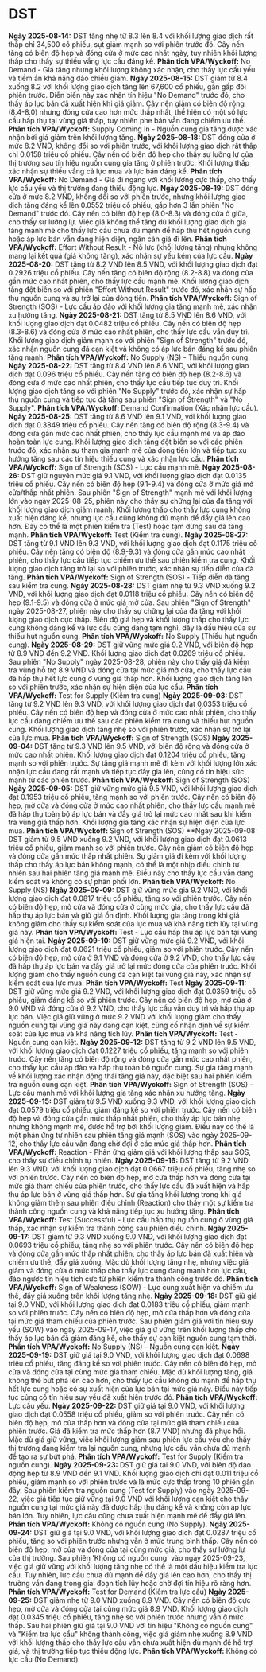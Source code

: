 # DST

**Ngày 2025-08-14:** DST tăng nhẹ từ 8.3 lên 8.4 với khối lượng giao dịch rất thấp chỉ 34,500 cổ phiếu, sụt giảm mạnh so với phiên trước đó. Cây nến tăng có biên độ hẹp và đóng cửa ở mức cao nhất ngày, tuy nhiên khối lượng thấp cho thấy sự thiếu vắng lực cầu đáng kể. **Phân tích VPA/Wyckoff:** No Demand - Giá tăng nhưng khối lượng không xác nhận, cho thấy lực cầu yếu và tiềm ẩn khả năng đảo chiều giảm.
**Ngày 2025-08-15:** DST giảm từ 8.4 xuống 8.2 với khối lượng giao dịch tăng lên 67,600 cổ phiếu, gần gấp đôi phiên trước. Diễn biến này xác nhận tín hiệu "No Demand" trước đó, cho thấy áp lực bán đã xuất hiện khi giá giảm. Cây nến giảm có biên độ rộng (8.4-8.0) nhưng đóng cửa cao hơn mức thấp nhất, thể hiện có một số lực cầu hấp thụ tại vùng giá thấp, tuy nhiên phe bán vẫn đang chiếm ưu thế. **Phân tích VPA/Wyckoff:** Supply Coming In - Nguồn cung gia tăng được xác nhận bởi giá giảm trên khối lượng tăng.
**Ngày 2025-08-18:** DST đóng cửa ở mức 8.2 VND, không đổi so với phiên trước, với khối lượng giao dịch rất thấp chỉ 0.0158 triệu cổ phiếu. Cây nến có biên độ hẹp cho thấy sự lưỡng lự của thị trường sau tín hiệu nguồn cung gia tăng ở phiên trước. Khối lượng thấp xác nhận sự thiếu vắng cả lực mua và lực bán đáng kể. **Phân tích VPA/Wyckoff:** No Demand - Giá đi ngang với khối lượng cực thấp, cho thấy lực cầu yếu và thị trường đang thiếu động lực.
**Ngày 2025-08-19:** DST đóng cửa ở mức 8.2 VND, không đổi so với phiên trước, nhưng khối lượng giao dịch tăng đáng kể lên 0.0552 triệu cổ phiếu, gấp hơn 3 lần phiên "No Demand" trước đó. Cây nến có biên độ hẹp (8.0-8.3) và đóng cửa ở giữa, cho thấy sự lưỡng lự. Việc giá không thể tăng dù khối lượng giao dịch gia tăng mạnh mẽ cho thấy lực cầu chưa đủ mạnh để hấp thụ hết nguồn cung hoặc áp lực bán vẫn đang hiện diện, ngăn cản giá đi lên. **Phân tích VPA/Wyckoff:** Effort Without Result - Nỗ lực (khối lượng tăng) nhưng không mang lại kết quả (giá không tăng), xác nhận sự yếu kém của lực cầu.
**Ngày 2025-08-20:** DST tăng từ 8.2 VND lên 8.5 VND, với khối lượng giao dịch đạt 0.2926 triệu cổ phiếu. Cây nến tăng có biên độ rộng (8.2-8.8) và đóng cửa gần mức cao nhất phiên, cho thấy lực cầu mạnh mẽ. Khối lượng giao dịch tăng đột biến so với phiên "Effort Without Result" trước đó, xác nhận sự hấp thụ nguồn cung và sự trở lại của dòng tiền. **Phân tích VPA/Wyckoff:** Sign of Strength (SOS) - Lực cầu áp đảo với khối lượng gia tăng mạnh mẽ, xác nhận xu hướng tăng.
**Ngày 2025-08-21:** DST tăng từ 8.5 VND lên 8.6 VND, với khối lượng giao dịch đạt 0.0482 triệu cổ phiếu. Cây nến có biên độ hẹp (8.3-8.6) và đóng cửa ở mức cao nhất phiên, cho thấy lực cầu vẫn duy trì. Khối lượng giao dịch giảm mạnh so với phiên "Sign of Strength" trước đó, xác nhận nguồn cung đã cạn kiệt và không có áp lực bán đáng kể sau phiên tăng mạnh. **Phân tích VPA/Wyckoff:** No Supply (NS) - Thiếu nguồn cung.
**Ngày 2025-08-22:** DST tăng từ 8.4 VND lên 8.6 VND, với khối lượng giao dịch đạt 0.096 triệu cổ phiếu. Cây nến tăng có biên độ hẹp (8.2-8.6) và đóng cửa ở mức cao nhất phiên, cho thấy lực cầu tiếp tục duy trì. Khối lượng giao dịch tăng so với phiên "No Supply" trước đó, xác nhận sự hấp thụ nguồn cung và tiếp tục đà tăng sau phiên "Sign of Strength" và "No Supply". **Phân tích VPA/Wyckoff:** Demand Confirmation (Xác nhận lực cầu).
**Ngày 2025-08-25:** DST tăng từ 8.6 VND lên 9.1 VND, với khối lượng giao dịch đạt 0.3849 triệu cổ phiếu. Cây nến tăng có biên độ rộng (8.3-9.4) và đóng cửa gần mức cao nhất phiên, cho thấy lực cầu mạnh mẽ và áp đảo hoàn toàn lực cung. Khối lượng giao dịch tăng đột biến so với các phiên trước đó, xác nhận sự tham gia mạnh mẽ của dòng tiền lớn và tiếp tục xu hướng tăng sau các tín hiệu thiếu cung và xác nhận lực cầu. **Phân tích VPA/Wyckoff:** Sign of Strength (SOS) - Lực cầu mạnh mẽ.
**Ngày 2025-08-26:** DST giữ nguyên mức giá 9.1 VND, với khối lượng giao dịch đạt 0.0135 triệu cổ phiếu. Cây nến có biên độ hẹp (9.1-9.4) và đóng cửa ở mức giá mở cửa/thấp nhất phiên. Sau phiên "Sign of Strength" mạnh mẽ với khối lượng lớn vào ngày 2025-08-25, phiên này cho thấy sự chững lại của đà tăng với khối lượng giao dịch giảm mạnh. Khối lượng thấp cho thấy lực cung không xuất hiện đáng kể, nhưng lực cầu cũng không đủ mạnh để đẩy giá lên cao hơn. Đây có thể là một phiên kiểm tra (Test) hoặc tạm dừng sau đà tăng mạnh. **Phân tích VPA/Wyckoff:** Test (Kiểm tra cung).
**Ngày 2025-08-27:** DST tăng từ 9.1 VND lên 9.3 VND, với khối lượng giao dịch đạt 0.1175 triệu cổ phiếu. Cây nến tăng có biên độ (8.9-9.3) và đóng cửa gần mức cao nhất phiên, cho thấy lực cầu tiếp tục chiếm ưu thế sau phiên kiểm tra cung. Khối lượng giao dịch tăng trở lại so với phiên trước, xác nhận sự tiếp diễn của đà tăng. **Phân tích VPA/Wyckoff:** Sign of Strength (SOS) - Tiếp diễn đà tăng sau kiểm tra cung.
**Ngày 2025-08-28:** DST giảm nhẹ từ 9.3 VND xuống 9.2 VND, với khối lượng giao dịch đạt 0.0118 triệu cổ phiếu. Cây nến có biên độ hẹp (9.1-9.5) và đóng cửa ở mức giá mở cửa. Sau phiên "Sign of Strength" ngày 2025-08-27, phiên này cho thấy sự chững lại của đà tăng với khối lượng giao dịch cực thấp. Biên độ giá hẹp và khối lượng thấp cho thấy lực cung không đáng kể và lực cầu cũng đang tạm nghỉ, đây là dấu hiệu của sự thiếu hụt nguồn cung. **Phân tích VPA/Wyckoff:** No Supply (Thiếu hụt nguồn cung).
**Ngày 2025-08-29:** DST giữ vững mức giá 9.2 VND, với biên độ hẹp từ 8.9 VND đến 9.2 VND. Khối lượng giao dịch đạt 0.0269 triệu cổ phiếu. Sau phiên "No Supply" ngày 2025-08-28, phiên này cho thấy giá đã kiểm tra vùng hỗ trợ 8.9 VND và đóng cửa tại mức giá mở cửa, cho thấy lực cầu đã hấp thụ hết lực cung ở vùng giá thấp hơn. Khối lượng giao dịch tăng lên so với phiên trước, xác nhận sự hiện diện của lực cầu. **Phân tích VPA/Wyckoff:** Test for Supply (Kiểm tra cung)
**Ngày 2025-09-03:** DST tăng từ 9.2 VND lên 9.3 VND, với khối lượng giao dịch đạt 0.0353 triệu cổ phiếu. Cây nến có biên độ hẹp và đóng cửa ở mức cao nhất phiên, cho thấy lực cầu đang chiếm ưu thế sau các phiên kiểm tra cung và thiếu hụt nguồn cung. Khối lượng giao dịch tăng nhẹ so với phiên trước, xác nhận sự trở lại của lực mua. **Phân tích VPA/Wyckoff:** Sign of Strength (SOS)
**Ngày 2025-09-04:** DST tăng từ 9.3 VND lên 9.5 VND, với biên độ rộng và đóng cửa ở mức cao nhất phiên. Khối lượng giao dịch đạt 0.1204 triệu cổ phiếu, tăng mạnh so với phiên trước. Sự tăng giá mạnh mẽ đi kèm với khối lượng lớn xác nhận lực cầu đang rất mạnh và tiếp tục đẩy giá lên, củng cố tín hiệu sức mạnh từ các phiên trước. **Phân tích VPA/Wyckoff:** Sign of Strength (SOS)
**Ngày 2025-09-05:** DST giữ vững mức giá 9.5 VND, với khối lượng giao dịch đạt 0.1953 triệu cổ phiếu, tăng mạnh so với phiên trước. Cây nến có biên độ hẹp, mở cửa và đóng cửa ở mức cao nhất phiên, cho thấy lực cầu mạnh mẽ đã hấp thụ toàn bộ áp lực bán và đẩy giá trở lại mức cao nhất sau khi kiểm tra vùng giá thấp hơn. Khối lượng gia tăng xác nhận sự hiện diện của lực mua. **Phân tích VPA/Wyckoff:** Sign of Strength (SOS)
**Ngày 2025-09-08: DST giảm từ 9.5 VND xuống 9.2 VND, với khối lượng giao dịch đạt 0.0613 triệu cổ phiếu, giảm mạnh so với phiên trước. Cây nến giảm có biên độ hẹp và đóng cửa gần mức thấp nhất phiên. Sự giảm giá đi kèm với khối lượng thấp cho thấy áp lực bán không mạnh, có thể là một nhịp điều chỉnh tự nhiên sau hai phiên tăng giá mạnh mẽ. Điều này cho thấy lực cầu vẫn đang kiểm soát và không có sự phân phối lớn. **Phân tích VPA/Wyckoff:** No Supply (NS)
**Ngày 2025-09-09:** DST giữ vững mức giá 9.2 VND, với khối lượng giao dịch đạt 0.0817 triệu cổ phiếu, tăng so với phiên trước. Cây nến có biên độ hẹp, mở cửa và đóng cửa ở cùng mức giá, cho thấy lực cầu đã hấp thụ áp lực bán và giữ giá ổn định. Khối lượng gia tăng trong khi giá không giảm cho thấy sự kiểm soát của lực mua và khả năng tích lũy tại vùng giá này. **Phân tích VPA/Wyckoff:** Test - Lực cầu hấp thụ áp lực bán tại vùng giá hiện tại.
**Ngày 2025-09-10:** DST giữ vững mức giá 9.2 VND, với khối lượng giao dịch đạt 0.0621 triệu cổ phiếu, giảm so với phiên trước. Cây nến có biên độ hẹp, mở cửa ở 9.1 VND và đóng cửa ở 9.2 VND, cho thấy lực cầu đã hấp thụ áp lực bán và đẩy giá trở lại mức đóng cửa của phiên trước. Khối lượng giảm cho thấy nguồn cung đã cạn kiệt tại vùng giá này, xác nhận sự kiểm soát của lực mua. **Phân tích VPA/Wyckoff:** Test
**Ngày 2025-09-11:** DST giữ vững mức giá 9.2 VND, với khối lượng giao dịch đạt 0.0359 triệu cổ phiếu, giảm đáng kể so với phiên trước. Cây nến có biên độ hẹp, mở cửa ở 9.0 VND và đóng cửa ở 9.2 VND, cho thấy lực cầu vẫn duy trì và hấp thụ áp lực bán. Việc giá giữ vững ở mức 9.2 VND với khối lượng giảm cho thấy nguồn cung tại vùng giá này đang cạn kiệt, củng cố nhận định về sự kiểm soát của lực mua và khả năng tích lũy. **Phân tích VPA/Wyckoff:** Test - Nguồn cung cạn kiệt.
**Ngày 2025-09-12:** DST tăng từ 9.2 VND lên 9.5 VND, với khối lượng giao dịch đạt 0.1227 triệu cổ phiếu, tăng mạnh so với phiên trước. Cây nến tăng có biên độ rộng và đóng cửa gần mức cao nhất phiên, cho thấy lực cầu áp đảo và hấp thụ toàn bộ nguồn cung. Sự gia tăng mạnh về khối lượng xác nhận động thái tăng giá này, đặc biệt sau hai phiên kiểm tra nguồn cung cạn kiệt. **Phân tích VPA/Wyckoff:** Sign of Strength (SOS) - Lực cầu mạnh mẽ với khối lượng gia tăng xác nhận xu hướng tăng.
**Ngày 2025-09-15:** DST giảm từ 9.5 VND xuống 9.3 VND, với khối lượng giao dịch đạt 0.0579 triệu cổ phiếu, giảm đáng kể so với phiên trước. Cây nến có biên độ hẹp và đóng cửa gần mức thấp nhất phiên, cho thấy áp lực bán nhẹ nhưng không mạnh mẽ, được hỗ trợ bởi khối lượng giảm. Điều này có thể là một phản ứng tự nhiên sau phiên tăng giá mạnh (SOS) vào ngày 2025-09-12, cho thấy lực cầu vẫn đang chờ đợi ở các mức giá thấp hơn. **Phân tích VPA/Wyckoff:** Reaction - Phản ứng giảm giá với khối lượng thấp sau SOS, cho thấy sự điều chỉnh tự nhiên.
**Ngày 2025-09-16:** DST tăng từ 9.2 VND lên 9.3 VND, với khối lượng giao dịch đạt 0.0667 triệu cổ phiếu, tăng nhẹ so với phiên trước. Cây nến có biên độ hẹp, mở cửa thấp hơn và đóng cửa tại mức giá tham chiếu của phiên trước, cho thấy lực cầu đã xuất hiện và hấp thụ áp lực bán ở vùng giá thấp hơn. Sự gia tăng khối lượng trong khi giá không giảm thêm sau phiên điều chỉnh (Reaction) cho thấy một sự kiểm tra thành công nguồn cung và khả năng tiếp tục xu hướng tăng. **Phân tích VPA/Wyckoff:** Test (Successful) - Lực cầu hấp thụ nguồn cung ở vùng giá thấp, xác nhận sự kiểm tra thành công sau phiên điều chỉnh.
**Ngày 2025-09-17:** DST giảm từ 9.3 VND xuống 9.0 VND, với khối lượng giao dịch đạt 0.0693 triệu cổ phiếu, tăng nhẹ so với phiên trước. Cây nến có biên độ hẹp và đóng cửa gần mức thấp nhất phiên, cho thấy áp lực bán đã xuất hiện và chiếm ưu thế, đẩy giá xuống. Mặc dù khối lượng tăng nhẹ, nhưng việc giá giảm và đóng cửa ở mức thấp cho thấy lực cung đang mạnh hơn lực cầu, đảo ngược tín hiệu tích cực từ phiên kiểm tra thành công trước đó. **Phân tích VPA/Wyckoff:** Sign of Weakness (SOW) - Lực cung xuất hiện và chiếm ưu thế, đẩy giá xuống trên khối lượng tăng nhẹ.
**Ngày 2025-09-18:** DST giữ giá tại 9.0 VND, với khối lượng giao dịch đạt 0.0183 triệu cổ phiếu, giảm mạnh so với phiên trước. Cây nến có biên độ hẹp, mở cửa thấp hơn và đóng cửa tại mức giá tham chiếu của phiên trước. Sau phiên giảm giá với tín hiệu suy yếu (SOW) vào ngày 2025-09-17, việc giá giữ vững trên khối lượng thấp cho thấy áp lực bán đã giảm đáng kể, cho thấy sự cạn kiệt nguồn cung tạm thời. **Phân tích VPA/Wyckoff:** No Supply (NS) - Nguồn cung cạn kiệt.
**Ngày 2025-09-19:** DST giữ giá tại 9.0 VND, với khối lượng giao dịch đạt 0.0698 triệu cổ phiếu, tăng đáng kể so với phiên trước. Cây nến có biên độ hẹp, mở cửa và đóng cửa tại cùng mức giá tham chiếu. Mặc dù khối lượng tăng, giá không thể bứt phá lên cao hơn, cho thấy lực cầu không đủ mạnh để hấp thụ hết lực cung hoặc có sự xuất hiện của lực bán tại mức giá này. Điều này tiếp tục củng cố tín hiệu suy yếu đã xuất hiện trước đó. **Phân tích VPA/Wyckoff:** Lực cầu yếu.
**Ngày 2025-09-22:** DST giữ giá tại 9.0 VND, với khối lượng giao dịch đạt 0.0558 triệu cổ phiếu, giảm so với phiên trước. Cây nến có biên độ hẹp, mở cửa thấp hơn và đóng cửa tại mức giá tham chiếu của phiên trước. Giá đã kiểm tra mức thấp hơn (8.7 VND) nhưng đã phục hồi. Mặc dù giá giữ vững, việc khối lượng giảm sau phiên lực cầu yếu cho thấy thị trường đang kiểm tra lại nguồn cung, nhưng lực cầu vẫn chưa đủ mạnh để tạo ra sự bứt phá. **Phân tích VPA/Wyckoff:** Test for Supply (Kiểm tra nguồn cung).
**Ngày 2025-09-23:** DST giữ giá tại 9.0 VND, với biên độ dao động hẹp từ 8.9 VND đến 9.1 VND. Khối lượng giao dịch chỉ đạt 0.011 triệu cổ phiếu, giảm mạnh so với phiên trước và là mức cực thấp trong 10 phiên gần đây. Sau phiên kiểm tra nguồn cung (Test for Supply) vào ngày 2025-09-22, việc giá tiếp tục giữ vững tại 9.0 VND với khối lượng cạn kiệt cho thấy nguồn cung tại mức giá này đã được hấp thụ đáng kể và không còn áp lực bán lớn. Tuy nhiên, lực cầu cũng chưa xuất hiện mạnh mẽ để đẩy giá lên. **Phân tích VPA/Wyckoff:** Không có nguồn cung (No Supply).
**Ngày 2025-09-24:** DST giữ giá tại 9.0 VND, với khối lượng giao dịch đạt 0.0287 triệu cổ phiếu, tăng so với phiên trước nhưng vẫn ở mức trung bình thấp. Cây nến có biên độ hẹp, mở cửa và đóng cửa tại cùng mức giá, cho thấy sự lưỡng lự của thị trường. Sau phiên 'Không có nguồn cung' vào ngày 2025-09-23, việc giá giữ vững với khối lượng tăng nhẹ có thể là một dấu hiệu kiểm tra lực cầu. Tuy nhiên, lực cầu chưa đủ mạnh để đẩy giá lên cao hơn, cho thấy thị trường vẫn đang trong giai đoạn tích lũy hoặc chờ đợi tín hiệu rõ ràng hơn. **Phân tích VPA/Wyckoff:** Test for Demand (Kiểm tra lực cầu)
**Ngày 2025-09-25:** DST giảm nhẹ từ 9.0 VND xuống 8.9 VND. Cây nến có biên độ cực hẹp, mở cửa và đóng cửa tại cùng mức giá 8.9 VND. Khối lượng giao dịch đạt 0.0345 triệu cổ phiếu, tăng nhẹ so với phiên trước nhưng vẫn ở mức thấp. Sau hai phiên giữ giá tại 9.0 VND với tín hiệu "Không có nguồn cung" và "Kiểm tra lực cầu" không thành công, việc giá giảm nhẹ xuống 8.9 VND với khối lượng thấp cho thấy lực cầu vẫn chưa xuất hiện đủ mạnh để hỗ trợ giá, và thị trường tiếp tục thiếu động lực. **Phân tích VPA/Wyckoff:** Không có lực cầu (No Demand)
